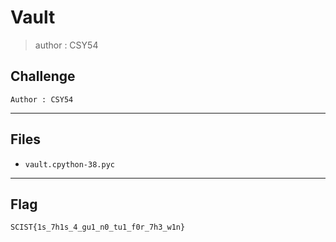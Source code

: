 # Vault
> author : CSY54

## Challenge
```
Author : CSY54
```

---
## Files
- `vault.cpython-38.pyc`

---
## Flag
```
SCIST{1s_7h1s_4_gu1_n0_tu1_f0r_7h3_w1n}
```